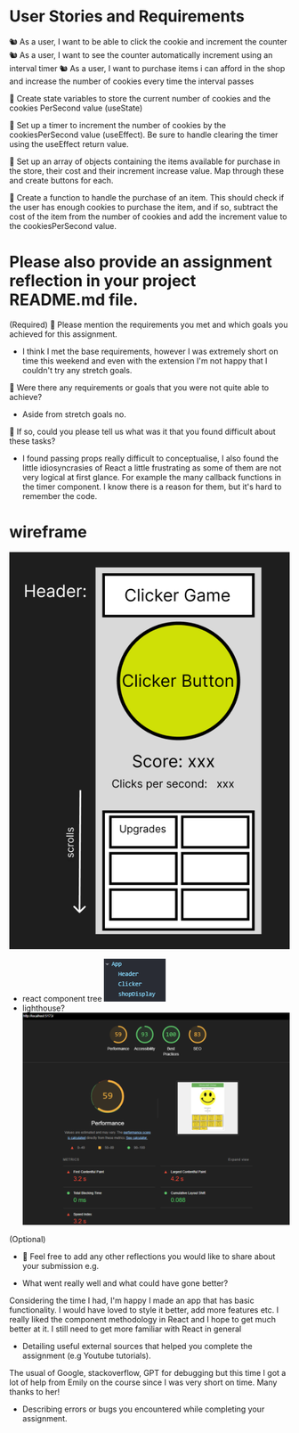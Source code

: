 # User Stories and Requirements

🐿️ As a user, I want to be able to click the cookie and increment the counter
🐿️ As a user, I want to see the counter automatically increment using an interval timer
🐿️ As a user, I want to purchase items i can afford in the shop and increase the number of cookies every time the interval passes

🎯 Create state variables to store the current number of cookies and the cookies PerSecond value (useState)

🎯 Set up a timer to increment the number of cookies by the cookiesPerSecond value (useEffect). Be sure to handle clearing the timer using the useEffect return value.

🎯 Set up an array of objects containing the items available for purchase in the store, their cost and their increment increase value. Map through these and create buttons for each.

🎯 Create a function to handle the purchase of an item. This should check if the user has enough cookies to purchase the item, and if so, subtract the cost of the item from the number of cookies and add the increment value to the cookiesPerSecond value.

# Please also provide an assignment reflection in your project README.md file.

(Required)
🎯 Please mention the requirements you met and which goals you achieved for this assignment.

- I think I met the base requirements, however I was extremely short on time this weekend and even with the extension I'm not happy that I couldn't try any stretch goals.

🎯 Were there any requirements or goals that you were not quite able to achieve?

- Aside from stretch goals no.

🎯 If so, could you please tell us what was it that you found difficult about these tasks?

- I found passing props really difficult to conceptualise, I also found the little idiosyncrasies of React a little frustrating as some of them are not very logical at first glance. For example the many callback functions in the timer component. I know there is a reason for them, but it's hard to remember the code.

# wireframe

![Wireframe mobile view](image.png)

- react component tree
  ![Component tree](image-2.png)
- lighthouse?
  ![Lighthouse on localhost](image-1.png)

(Optional)

- 🏹 Feel free to add any other reflections you would like to share about your submission e.g.

- What went really well and what could have gone better?

Considering the time I had, I'm happy I made an app that has basic functionality. I would have loved to style it better, add more features etc. I really liked the component methodology in React and I hope to get much better at it. I still need to get more familiar with React in general

- Detailing useful external sources that helped you complete the assignment (e.g Youtube tutorials).

The usual of Google, stackoverflow, GPT for debugging but this time I got a lot of help from Emily on the course since I was very short on time. Many thanks to her!

- Describing errors or bugs you encountered while completing your assignment.
